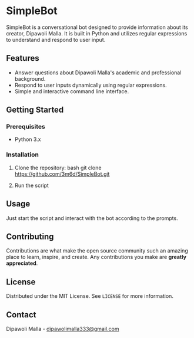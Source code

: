 # SimpleBot

SimpleBot is a conversational bot designed to provide information about its creator, Dipawoli Malla. It is built in Python and utilizes regular expressions to understand and respond to user input.

## Features
- Answer questions about Dipawoli Malla's academic and professional background.
- Respond to user inputs dynamically using regular expressions.
- Simple and interactive command line interface.

## Getting Started
### Prerequisites
- Python 3.x

### Installation
1. Clone the repository:
bash
 git clone https://github.com/3m6d/SimpleBot.git

2. Run the script

## Usage
Just start the script and interact with the bot according to the prompts.

## Contributing
Contributions are what make the open source community such an amazing place to learn, inspire, and create. Any contributions you make are **greatly appreciated**.

## License
Distributed under the MIT License. See `LICENSE` for more information.

## Contact
Dipawoli Malla - dipawolimalla333@gmail.com


